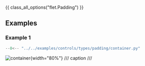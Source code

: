 {{ class_all_options("flet.Padding") }}

## Examples

### Example 1

```python
--8<-- "../../examples/controls/types/padding/container.py"
```

![container](../examples/controls/types/padding/media/container.png){width="80%"}
/// caption
///
